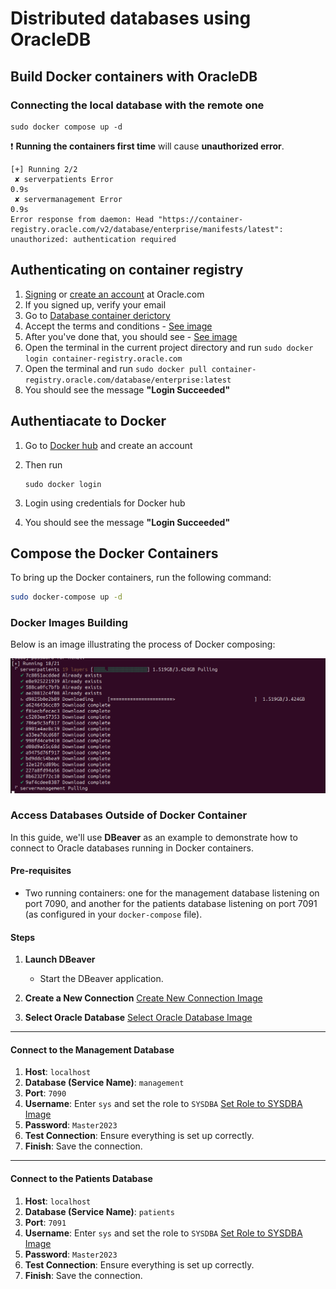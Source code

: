 # Distributed databases using OracleDB

## Build Docker containers with OracleDB

### Connecting the local database with the remote one

```shell
sudo docker compose up -d
```

:exclamation: __Running the containers first time__ will cause __unauthorized error__.

```shell
[+] Running 2/2
 ✘ serverpatients Error                                                    0.9s 
 ✘ servermanagement Error                                                  0.9s 
Error response from daemon: Head "https://container-registry.oracle.com/v2/database/enterprise/manifests/latest": unauthorized: authentication required
```

## Authenticating on container registry

1. [Signing](<https://login.oracle.com/mysso/signon.jsp>) or [create an account](https://profile.oracle.com/myprofile/account/create-account.jspx) at Oracle.com
2. If you signed up, verify your email
3. Go to [Database container derictory](https://container-registry.oracle.com/ords/f?p=113:4:117527266471116:::4:P4_REPOSITORY,AI_REPOSITORY,AI_REPOSITORY_NAME,P4_REPOSITORY_NAME,P4_EULA_ID,P4_BUSINESS_AREA_ID:9,9,Oracle%20Database%20Enterprise%20Edition,Oracle%20Database%20Enterprise%20Edition,1,0&cs=3iLUcCqamva-NxYGXjAd6IcmXka5TcQLIMPUr42OXZHaqLZz8CQewG-aAmnJtkDO6bKltfDPLr3zqnsTaNEdG4g)
4. Accept the terms and conditions - [See image](./assets/image.png)
5. After you've done that, you should see - [See image](./assets/image-1.png)
6. Open the terminal in the current project directory and run ```sudo docker login container-registry.oracle.com```
7. Open the terminal and run ```sudo docker pull container-registry.oracle.com/database/enterprise:latest```
8. You should see the message __"Login Succeeded"__

## Authentiacate to Docker

1. Go to [Docker hub](https://hub.docker.com/signup) and create an account
2. Then run

    ```shell
    sudo docker login
    ```

3. Login using credentials for Docker hub
4. You should see the message __"Login Succeeded"__

## Compose the Docker Containers

To bring up the Docker containers, run the following command:

```bash
sudo docker-compose up -d
```

### Docker Images Building

Below is an image illustrating the process of Docker composing:

![Docker composing process](./assets/composing-docker.png)

### Access Databases Outside of Docker Container

In this guide, we'll use __DBeaver__ as an example to demonstrate how to connect to Oracle databases running in Docker containers.

#### Pre-requisites

- Two running containers: one for the management database listening on port 7090, and another for the patients database listening on port 7091 (as configured in your `docker-compose` file).

#### Steps

1. **Launch DBeaver**
   - Start the DBeaver application.

2. **Create a New Connection**
   [Create New Connection Image](./assets/dbeaver-new-connection.png)

3. **Select Oracle Database**
   [Select Oracle Database Image](./assets/dbeaver-oracle-db.png)

---

#### Connect to the Management Database

1. __Host__: `localhost`
2. __Database (Service Name)__: `management`
3. __Port__: `7090`
4. __Username__: Enter `sys` and set the role to `SYSDBA`
   [Set Role to SYSDBA Image](./assets/dbeaver-role-sysdba.png)
5. __Password__: `Master2023`
6. __Test Connection__: Ensure everything is set up correctly.
7. __Finish__: Save the connection.

---

#### Connect to the Patients Database

1. __Host__: `localhost`
2. __Database (Service Name)__: `patients`
3. __Port__: `7091`
4. __Username__: Enter `sys` and set the role to `SYSDBA`
   [Set Role to SYSDBA Image](./assets/dbeaver-role-sysdba.png)
5. __Password__: `Master2023`
6. __Test Connection__: Ensure everything is set up correctly.
7. __Finish__: Save the connection.
